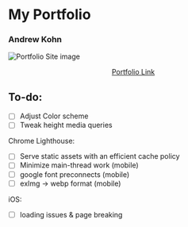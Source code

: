 # My Portfolio

### Andrew Kohn

![Portfolio Site image](https://i.gyazo.com/7bb42e83b71ba93b4be86a991177781a.png)

<div align="center">
  <a href="https://kohnandrew.com/" target="_blank">Portfolio Link</a>
</div>

## To-do:

- [ ] Adjust Color scheme
- [ ] Tweak height media queries

Chrome Lighthouse:

- [ ] Serve static assets with an efficient cache policy
- [ ] Minimize main-thread work (mobile)
- [ ] google font preconnects (mobile)
- [ ] exImg -> webp format (mobile)

iOS:

- [ ] loading issues & page breaking
